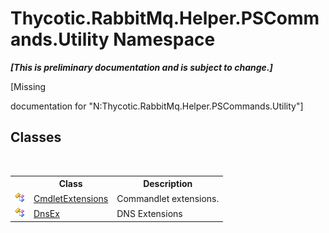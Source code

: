 # Thycotic.RabbitMq.Helper.PSCommands.Utility Namespace
 _**\[This is preliminary documentation and is subject to change.\]**_

\[Missing <summary> documentation for "N:Thycotic.RabbitMq.Helper.PSCommands.Utility"\]


## Classes
&nbsp;<table><tr><th></th><th>Class</th><th>Description</th></tr><tr><td>![Public class](media/pubclass.gif "Public class")</td><td><a href="T_Thycotic_RabbitMq_Helper_PSCommands_Utility_CmdletExtensions">CmdletExtensions</a></td><td>
Commandlet extensions.</td></tr><tr><td>![Public class](media/pubclass.gif "Public class")</td><td><a href="T_Thycotic_RabbitMq_Helper_PSCommands_Utility_DnsEx">DnsEx</a></td><td>
DNS Extensions</td></tr></table>&nbsp;

